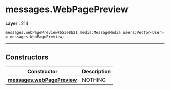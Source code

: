 # messages.WebPagePreview

**Layer** : 214

```tl
messages.webPagePreview#b53e8b21 media:MessageMedia users:Vector<User> = messages.WebPagePreview;
```

---

## Constructors

| Constructor | Description |
| :---: | :--- |
| [**messages.webPagePreview**](constructor/messages.webPagePreview) | NOTHING |